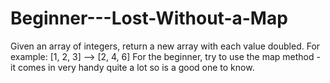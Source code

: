 # Beginner---Lost-Without-a-Map
Given an array of integers, return a new array with each value doubled.  For example:  [1, 2, 3] --> [2, 4, 6]  For the beginner, try to use the map method - it comes in very handy quite a lot so is a good one to know.
